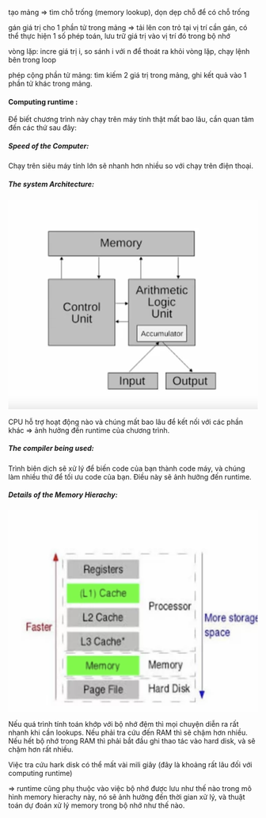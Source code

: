 tạo mảng => tìm chỗ trống (memory lookup), dọn dẹp chỗ để có chỗ trống

gán giá trị cho 1 phần tử trong mảng => tải lên con trỏ tại vị trí cần gán, có thể thực hiện 1 số phép toán, lưu trữ giá trị vào vị trí đó trong bộ nhớ

vòng lặp: incre giá trị i, so sánh i với n để thoát ra khỏi vòng lặp, chạy lệnh bên trong loop

phép cộng phần tử mảng: tìm kiếm 2 giá trị trong mảng, ghi kết quả vào 1 phần tử khác trong mảng.

#### Computing runtime : 

Để biết chương trình này chạy trên máy tính thật mất bao lâu, cần quan tâm đến các thứ sau đây:

##### Speed of the Computer:

Chạy trên siêu máy tính lớn sẽ nhanh hơn nhiều so với chạy trên điện thoại.

##### The system Architecture:

![](/assets/images/system-arch.png)

CPU hỗ trợ hoạt động nào và chúng mất bao lâu để kết nối với các phần khác
=> ảnh hưởng đến runtime của chương trình.

##### The compiler being used:

Trình biên dịch sẽ xử lý để biến code của bạn thành code máy, và chúng làm nhiều thứ để tối ưu code của bạn. Điều này sẽ ảnh hưởng đến runtime.

##### Details of the Memory Hierachy:
![](/assets/images/memory-hierarchy.png)

Nếu quá trình tính toán khớp với bộ nhớ đệm thì mọi chuyện diễn ra rất nhanh khi cần lookups.
Nếu phải tra cứu đến RAM thì sẽ chậm hơn nhiều.
Nếu hết bộ nhớ trong RAM thì phải bắt đầu ghi thao tác vào hard disk, và sẽ chậm hơn rất nhiều.

Việc tra cứu hark disk có thể mất vài mili giây (đây là khoảng rất lâu đối với computing runtime)

=> runtime cũng phụ thuộc vào việc bộ nhớ được lưu như thế nào trong mô hình memory hierachy này, nó sẽ ảnh hưởng đến thời gian xử lý, và thuật toán dự đoán xử lý memory trong bộ nhớ như thế nào.
